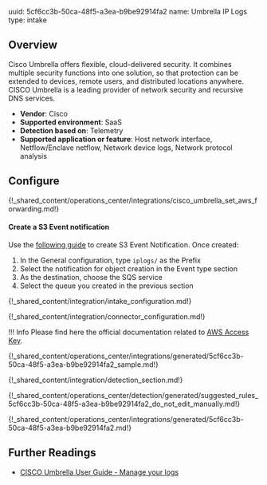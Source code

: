 uuid: 5cf6cc3b-50ca-48f5-a3ea-b9be92914fa2
name: Umbrella IP Logs
type: intake

## Overview

Cisco Umbrella offers flexible, cloud-delivered security. It combines multiple security functions into one solution, so that protection can be extended to devices, remote users, and distributed locations anywhere. CISCO Umbrella is a leading provider of network security and recursive DNS services.

- **Vendor**: Cisco
- **Supported environment**: SaaS
- **Detection based on**: Telemetry
- **Supported application or feature**: Host network interface, Netflow/Enclave netflow, Network device logs, Network protocol analysis

## Configure

{!_shared_content/operations_center/integrations/cisco_umbrella_set_aws_forwarding.md!}

#### Create a S3 Event notification

Use the [following guide](https://docs.aws.amazon.com/AmazonS3/latest/userguide/enable-event-notifications.html) to create S3 Event Notification.
Once created:

1. In the General configuration, type `iplogs/` as the Prefix
2. Select the notification for object creation in the Event type section
3. As the destination, choose the SQS service
4. Select the queue you created in the previous section

{!_shared_content/integration/intake_configuration.md!}

{!_shared_content/integration/connector_configuration.md!}

!!! Info
    Please find here the official documentation related to [AWS Access Key](https://docs.aws.amazon.com/IAM/latest/UserGuide/id_credentials_access-keys.html).

{!_shared_content/operations_center/integrations/generated/5cf6cc3b-50ca-48f5-a3ea-b9be92914fa2_sample.md!}

{!_shared_content/integration/detection_section.md!}

{!_shared_content/operations_center/detection/generated/suggested_rules_5cf6cc3b-50ca-48f5-a3ea-b9be92914fa2_do_not_edit_manually.md!}

{!_shared_content/operations_center/integrations/generated/5cf6cc3b-50ca-48f5-a3ea-b9be92914fa2.md!}

## Further Readings
- [CISCO Umbrella User Guide - Manage your logs](https://docs.umbrella.com/deployment-umbrella/docs/setting-up-an-amazon-s3-bucket)
